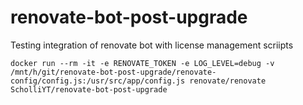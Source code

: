 # renovate-bot-post-upgrade
Testing integration of renovate bot with license management scriipts



`docker run --rm -it -e RENOVATE_TOKEN -e LOG_LEVEL=debug -v /mnt/h/git/renovate-bot-post-upgrade/renovate-config/config.js:/usr/src/app/config.js renovate/renovate ScholliYT/renovate-bot-post-upgrade`
